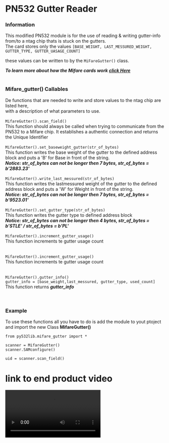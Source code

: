# PN532 Gutter Reader

### Information
This modified PN532 module is for the use of reading & writing gutter-info from/to a ntag chip thats is stuck on the gutters.</br>
The card stores only the values `[BASE_WEIGHT, LAST_MESSURED_WEIGHT, GUTTER_TYPE, GUTTER_UASAGE_COUNT]`

these values can be written to by the `MiFareGutter()` class.

***To learn more about how the Mifare cards work [click Here](https://www.nxp.com/docs/en/data-sheet/MF1S50YYX_V1.pdf)***
<br/></br>
### Mifare_gutter() Callables
De functions that are needed to write and store values to the ntag chip are listed here, </br>with a description of what parameters to use.
</br></br>
`MifareGutter().scan_field()`</br>
This function should always be called when trying to communicate from the PN532 to a Mifare chip. It establishes a authentic connection and returns the Unique Identifier
</br></br>
`MifareGutter().set_baseweight_gutter(str_of_bytes)`<br/>
This function writes the base weight of the gutter to the defined address block and puts a 'B' for Base in front of the string.<br/>
***Notice: str_of_bytes can not be longer then 7 bytes,  str_of_bytes =  b'2883.23'*** 
</br></br>
`MifareGutter().write_last_messured(str_of_bytes)`<br/>
This function writes the lastmessured weight of the gutter to the defined address block and puts a 'W' for Weight in front of the string.<br/>
***Notice: str_of_bytes can not be longer then 7 bytes,  str_of_bytes =  b'9523.01'*** 
</br></br>
`MifareGutter().set_gutter_type(str_of_bytes)`<br/>
This function writes the gutter type to defined address block <br/>
***Notice: str_of_bytes can not be longer then 4 bytes,  str_of_bytes =  b'STLE' /  str_of_bytes =  b'PL'*** 
</br></br>
`MifareGutter().increment_gutter_usage()`<br/>
This function increments te gutter usage count <br/>
</br></br>
`MifareGutter().increment_gutter_usage()`<br/>
This function increments te gutter usage count <br/>
</br></br>
`MifareGutter().gutter_info()`<br/>
`gutter_info = [base_weight,last_messured, gutter_type, used_count]`<br/>
This function returns ***gutter_info*** <br/>
</br></br>

### Example
To use these functions all you have to do is add the module to yout ptoject and import the new Class **MifareGutter()**
```
from py532lib.mifare_gutter import *

scanner = MifareGutter()
scanner.SAMconfigure()

uid = scanner.scan_field()
```

# link to end product video
![scanningstation](./product.mp4)
